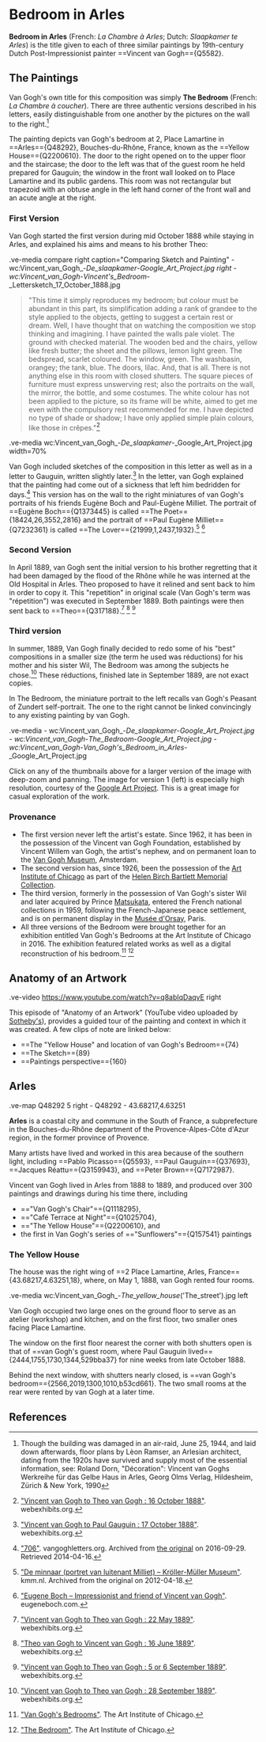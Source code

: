 # Bedroom in Arles

**Bedroom in Arles** (French: _La Chambre à Arles_; Dutch: _Slaapkamer te Arles_) is the title given to each of three similar paintings by 19th-century Dutch Post-Impressionist painter ==Vincent van Gogh=={Q5582}.

## The Paintings

Van Gogh's own title for this composition was simply **The Bedroom** (French: _La Chambre à coucher_). There are three authentic versions described in his letters, easily distinguishable from one another by the pictures on the wall to the right.[^1]

The painting depicts van Gogh's bedroom at 2, Place Lamartine in ==Arles=={Q48292}, Bouches-du-Rhône, France, known as the ==Yellow House=={Q2200610}. The door to the right opened on to the upper floor and the staircase; the door to the left was that of the guest room he held prepared for Gauguin; the window in the front wall looked on to Place Lamartine and its public gardens. This room was not rectangular but trapezoid with an obtuse angle in the left hand corner of the front wall and an acute angle at the right.

### First Version

Van Gogh started the first version during mid October 1888 while staying in Arles, and explained his aims and means to his brother Theo:

.ve-media compare right caption="Comparing Sketch and Painting"
    - wc:Vincent_van_Gogh_-_De_slaapkamer_-_Google_Art_Project.jpg right
    - wc:Vincent_van_Gogh_-_Vincent's_Bedroom_-_Lettersketch_17_October_1888.jpg

> "This time it simply reproduces my bedroom; but colour must be abundant in this part, its simplification adding a rank of grandee to the style applied to the objects, getting to suggest a certain rest or dream. Well, I have thought that on watching the composition we stop thinking and imagining. I have painted the walls pale violet. The ground with checked material. The wooden bed and the chairs, yellow like fresh butter; the sheet and the pillows, lemon light green. The bedspread, scarlet coloured. The window, green. The washbasin, orangey; the tank, blue. The doors, lilac. And, that is all. There is not anything else in this room with closed shutters. The square pieces of furniture must express unswerving rest; also the portraits on the wall, the mirror, the bottle, and some costumes. The white colour has not been applied to the picture, so its frame will be white, aimed to get me even with the compulsory rest recommended for me. I have depicted no type of shade or shadow; I have only applied simple plain colours, like those in crêpes."[^2]

.ve-media wc:Vincent_van_Gogh_-_De_slaapkamer_-_Google_Art_Project.jpg width=70%

Van Gogh included sketches of the composition in this letter as well as in a letter to Gauguin, written slightly later.[^3] In the letter, van Gogh explained that the painting had come out of a sickness that left him bedridden for days.[^4] This version has on the wall to the right miniatures of van Gogh's portraits of his friends Eugène Boch and Paul-Eugène Milliet. The portrait of ==Eugène Boch=={Q1373445} is called ==The Poet=={18424,26,3552,2816} and the portrait of ==Paul Eugène Milliet=={Q7232361} is called ==The Lover=={21999,1,2437,1932}.[^5] [^6]

### Second Version

In April 1889, van Gogh sent the initial version to his brother regretting that it had been damaged by the flood of the Rhône while he was interned at the Old Hospital in Arles. Theo proposed to have it relined and sent back to him in order to copy it. This "repetition" in original scale (Van Gogh's term was "répetition") was executed in September 1889. Both paintings were then sent back to ==Theo=={Q317188}.[^7] [^8] [^9]

### Third version

In summer, 1889, Van Gogh finally decided to redo some of his "best" compositions in a smaller size (the term he used was réductions) for his mother and his sister Wil, The Bedroom was among the subjects he chose.[^10] These réductions, finished late in September 1889, are not exact copies.

In The Bedroom, the miniature portrait to the left recalls van Gogh's Peasant of Zundert self-portrait. The one to the right cannot be linked convincingly to any existing painting by van Gogh.

.ve-media
    - wc:Vincent_van_Gogh_-_De_slaapkamer_-_Google_Art_Project.jpg
    - wc:Vincent_van_Gogh_-_The_Bedroom_-_Google_Art_Project.jpg
    - wc:Vincent_van_Gogh_-_Van_Gogh's_Bedroom_in_Arles_-_Google_Art_Project.jpg
    
Click on any of the thumbnails above for a larger version of the image with deep-zoom and panning.  The image for version 1 (left) is especially high resolution, courtesy of the [Google Art Project](https://commons.wikimedia.org/wiki/Google_Art_Project).  This is a great image for casual exploration of the work.

### Provenance

- The first version never left the artist's estate. Since 1962, it has been in the possession of the Vincent van Gogh Foundation, established by Vincent Willem van Gogh, the artist's nephew, and on permanent loan to the [Van Gogh Museum](https://en.wikipedia.org/wiki/Van_Gogh_Museum), Amsterdam.
- The second version has, since 1926, been the possession of the [Art Institute of Chicago](https://en.wikipedia.org/wiki/Art_Institute_of_Chicago) as part of the [Helen Birch Bartlett Memorial Collection](https://en.wikipedia.org/wiki/Helen_Birch_Bartlett_Memorial_Collection).
- The third version, formerly in the possession of Van Gogh's sister Wil and later acquired by Prince [Matsukata](https://en.wikipedia.org/wiki/Matsukata_Masayoshi), entered the French national collections in 1959, following the French-Japanese peace settlement, and is on permanent display in the [Musée d'Orsay](https://en.wikipedia.org/wiki/Mus%C3%A9e_d%27Orsay), Paris.
- All three versions of the Bedroom were brought together for an exhibition entitled Van Gogh's Bedrooms at the Art Institute of Chicago in 2016. The exhibition featured related works as well as a digital reconstruction of his bedroom.[^11] [^12]

## Anatomy of an Artwork

.ve-video https://www.youtube.com/watch?v=q8abIqDaqvE right

This episode of "Anatomy of an Artwork" (YouTube video uploaded by [Sotheby's](https://www.youtube.com/@sothebys)), provides a guided tour of the painting and context in which it was created.  A few clips of note are linked below: 

- ==The "Yellow House" and location of van Gogh's Bedroom=={74}
- ==The Sketch=={89}
- ==Paintings perspective=={160}

## Arles

.ve-map Q48292 5 right
    - Q48292
    - 43.68217,4.63251

**Arles** is a coastal city and commune in the South of France, a subprefecture in the Bouches-du-Rhône department of the Provence-Alpes-Côte d'Azur region, in the former province of Provence.

Many artists have lived and worked in this area because of the southern light, including ==Pablo Picasso=={Q5593}, ==Paul Gauguin=={Q37693}, ==Jacques Réattu=={Q3159943}, and ==Peter Brown=={Q7172987}. 

Vincent van Gogh lived in Arles from 1888 to 1889, and produced over 300 paintings and drawings during his time there, including 

- =="Van Gogh's Chair"=={Q1118295}, 
- =="Café Terrace at Night"=={Q1025704}, 
- =="The Yellow House"=={Q2200610}, and
-  the first in Van Gogh's series of =="Sunflowers"=={Q157541} paintings

### The Yellow House

The house was the right wing of ==2 Place Lamartine, Arles, France=={43.68217,4.63251,18}, where, on May 1, 1888, van Gogh rented four rooms. 

.ve-media wc:Vincent_van_Gogh_-_The_yellow_house_('The_street').jpg left

Van Gogh occupied two large ones on the ground floor to serve as an atelier (workshop) and kitchen, and on the first floor, two smaller ones facing Place Lamartine. 

The window on the first floor nearest the corner with both shutters open is that of ==van Gogh's guest room, where Paul Gauguin lived=={2444,1755,1730,1344,529bba37} for nine weeks from late October 1888. 

Behind the next window, with shutters nearly closed, is ==van Gogh's bedroom=={2566,2019,1300,1010,b53cd661}. The two small rooms at the rear were rented by van Gogh at a later time.

## References

[^1]: Though the building was damaged in an air-raid, June 25, 1944, and laid down afterwards, floor plans by Lèon Ramser, an Arlesian architect, dating from the 1920s have survived and supply most of the essential information, see: Roland Dorn, "Décoration": Vincent van Goghs Werkreihe für das Gelbe Haus in Arles, Georg Olms Verlag, Hildesheim, Zürich & New York, 1990
[^2]: ["Vincent van Gogh to Theo van Gogh : 16 October 1888"](https://www.webexhibits.org//vangogh/letter/18/554.htm). webexhibits.org.
[^3]: ["Vincent van Gogh to Paul Gauguin : 17 October 1888"](https://www.webexhibits.org//vangogh/letter/18/B22.htm). webexhibits.org.
[^4]: ["706"](https://web.archive.org/web/20160929173955/http://vangoghletters.org/vg/letters/let706/letter.html). vangoghletters.org. Archived from [the original](https://vangoghletters.org/vg/letters/let706/letter.html) on 2016-09-29. Retrieved 2014-04-16.
[^5]: ["De minnaar (portret van luitenant Milliet) – Kröller-Müller Museum"](https://web.archive.org/web/20120418063608/http://www.kmm.nl/object/KM%20102.392/The-lover-portrait-of-Lieutenant-Milliet). kmm.nl. Archived from the original on 2012-04-18.
[^6]:  ["Eugene Boch – Impressionist and friend of Vincent van Gogh"](https://eugeneboch.com/). eugeneboch.com.
[^7]:  ["Vincent van Gogh to Theo van Gogh : 22 May 1889"](https://www.webexhibits.org//vangogh/letter/20/592.htm). webexhibits.org.
[^8]:  ["Theo van Gogh to Vincent van Gogh : 16 June 1889"](https://www.webexhibits.org//vangogh/letter/20/T10.htm). webexhibits.org.
[^9]:  ["Vincent van Gogh to Theo van Gogh : 5 or 6 September 1889"](https://www.webexhibits.org//vangogh/letter/20/604.htm). webexhibits.org.
[^10]: ["Vincent van Gogh to Theo van Gogh : 28 September 1889"](https://www.webexhibits.org//vangogh/letter/20/608.htm). webexhibits.org.
[^11]:  ["Van Gogh's Bedrooms"](https://www.artic.edu/exhibitions/1865/van-gogh-s-bedrooms). The Art Institute of Chicago.
[^12]:  ["The Bedroom"](https://www.artic.edu/artworks/28560/the-bedroom). The Art Institute of Chicago.
